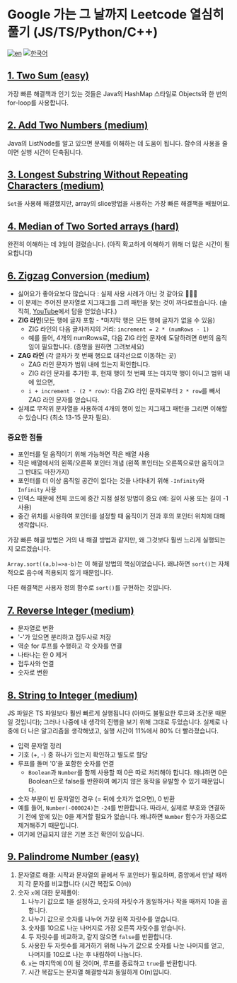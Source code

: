 # Google 가는 그 날까지 Leetcode 열심히 풀기 (JS/TS/Python/C++)

[![en](https://img.shields.io/badge/lang-EN-red.svg)](https://github.com/brandonwie/leetcode/blob/main/README.md)
[![한국어](https://img.shields.io/badge/lang-한국어-green.svg)](https://github.com/brandonwie/leetcode/blob/main/README.ko-kr.md)

## [1. Two Sum (easy)](https://github.com/brandonwie/leetcode/blob/main/001__two-sum.js)

가장 빠른 해결책과 인기 있는 것들은 Java의 HashMap 스타일로 Objects와 한 번의 for-loop를 사용합니다.

## [2. Add Two Numbers (medium)](https://github.com/brandonwie/leetcode/blob/main/002__add-two-numbers.js)

Java의 ListNode를 알고 있으면 문제를 이해하는 데 도움이 됩니다.
함수의 사용을 줄이면 실행 시간이 단축됩니다.

## [3. Longest Substring Without Repeating Characters (medium)](https://github.com/brandonwie/leetcode/blob/main/003__longest-substring.js)

`Set`을 사용해 해결했지만, array의 slice방법을 사용하는 가장 빠른 해결책을 배웠어요.

## [4. Median of Two Sorted arrays (hard)](https://github.com/brandonwie/leetcode/blob/main/004__median-of-two-sorted-arrays.js)

완전히 이해하는 데 3일이 걸렸습니다. (아직 확고하게 이해하기 위해 더 많은 시간이 필요합니다)

## [6. Zigzag Conversion (medium)](https://github.com/brandonwie/leetcode/blob/main/006__zigzag-conversion.ts)

- 싫어요가 좋아요보다 많습니다 : 실제 사용 사례가 아닌 것 같아요 🤷🏻‍♂️
- 이 문제는 주어진 문자열로 지그재그를 그려 패턴을 찾는 것이 까다로웠습니다. (솔직히, [YouTube](https://www.youtube.com/watch?v=Q2Tw6gcVEwc&t=456s&ab_channel=NeetCode)에서 답을 얻었습니다.)
- **ZIG 라인**(모든 행에 글자 포함 - \*마지막 행은 모든 행에 글자가 없을 수 있음)
  - ZIG 라인의 다음 글자까지의 거리: `increment = 2 * (numRows - 1)`
  - 예를 들어, 4개의 numRows로, 다음 ZIG 라인 문자에 도달하려면 6번의 움직임이 필요합니다. (증명을 원하면 그려보세요)
- **ZAG 라인** (각 글자가 첫 번째 행으로 대각선으로 이동하는 곳)
  - ZAG 라인 문자가 범위 내에 있는지 확인합니다.
  - ZIG 라인 문자를 추가한 후, 현재 행이 첫 번째 또는 마지막 행이 아니고 범위 내에 있으면,
  - `i + increment - (2 * row)`: 다음 ZIG 라인 문자로부터 `2 * row`를 빼서 ZAG 라인 문자를 얻습니다.
- 실제로 무작위 문자열을 사용하여 4개의 행이 있는 지그재그 패턴을 그리면 이해할 수 있습니다 (최소 13-15 문자 필요).

### 중요한 점들

- 포인터를 덜 움직이기 위해 가능하면 작은 배열 사용
- 작은 배열에서의 왼쪽/오른쪽 포인터 개념 (왼쪽 포인터는 오른쪽으로만 움직이고 그 반대도 마찬가지)
- 포인터를 더 이상 움직일 공간이 없다는 것을 나타내기 위해 `-Infinity`와 `Infinity` 사용
- 인덱스 때문에 전체 코드에 중간 지점 설정 방법이 중요 (예: 길이 사용 또는 길이 -1 사용)
- 중간 위치를 사용하여 포인터를 설정할 때 움직이기 전과 후의 포인터 위치에 대해 생각합니다.

가장 빠른 해결 방법은 거의 내 해결 방법과 같지만, 왜 그것보다 훨씬 느리게 실행되는지 모르겠습니다.

`Array.sort((a,b)=>a-b)`는 이 해결 방법의 핵심이었습니다. 왜냐하면 `sort()`는 자체적으로 음수에 적용되지 않기 때문입니다.

다른 해결책은 사용자 정의 함수로 `sort()`를 구현하는 것입니다.

## [7. Reverse Integer (medium)](https://github.com/brandonwie/leetcode/blob/main/007__reverse-integer.js)

- 문자열로 변환
- '-'가 있으면 분리하고 접두사로 저장
- 역순 for 루프를 수행하고 각 숫자를 연결
- 나타나는 한 0 제거
- 접두사와 연결
- 숫자로 변환

## [8. String to Integer (medium)](https://github.com/brandonwie/leetcode/blob/main/008__string-to-integer.js)

JS 파일은 TS 파일보다 훨씬 빠르게 실행됩니다 (아마도 불필요한 루프와 조건문 때문일 것입니다); 그러나 나중에 내 생각의 진행을 보기 위해 그대로 두었습니다. 실제로 나중에 더 나은 알고리즘을 생각해냈고, 실행 시간이 11%에서 80% 더 빨라졌습니다.

- 입력 문자열 정리
- 기호 (+, -) 중 하나가 있는지 확인하고 별도로 할당
- 루프를 돌며 '0'을 포함한 숫자를 연결
  - `Boolean`과 `Number`를 함께 사용할 때 0은 따로 처리해야 합니다. 왜냐하면 0은 Boolean으로 false를 반환하여 예기치 않은 동작을 유발할 수 있기 때문입니다.
- 숫자 부분이 빈 문자열인 경우 (= 뒤에 숫자가 없으면), 0 반환
- 예를 들어, `Number(-000024)`는 `-24`를 반환합니다. 따라서, 실제로 부호와 연결하기 전에 앞에 있는 0을 제거할 필요가 없습니다. 왜냐하면 `Number` 함수가 자동으로 제거해주기 때문입니다.
- 여기에 언급되지 않은 기본 조건 확인이 있습니다.

## [9. Palindrome Number (easy)](https://github.com/brandonwie/leetcode/blob/main/009__palindrome-number.js)

1. 문자열로 해결: 시작과 문자열의 끝에서 두 포인터가 필요하며, 중앙에서 만날 때까지 각 문자를 비교합니다 (시간 복잡도 O(n))
1. 숫자 `x`에 대한 문제풀이:
   1. 나누기 값으로 1을 설정하고, 숫자의 자릿수가 동일하거나 작을 때까지 10을 곱합니다.
   2. 나누기 값으로 숫자를 나누어 가장 왼쪽 자릿수를 얻습니다.
   3. 숫자를 10으로 나눈 나머지로 가장 오른쪽 자릿수를 얻습니다.
   4. 두 자릿수를 비교하고, 같지 않으면 `false`를 반환합니다.
   5. 사용한 두 자릿수를 제거하기 위해 나누기 값으로 숫자를 나눈 나머지를 얻고, 나머지를 10으로 나눈 후 내림하여 나눕니다.
   6. `x`는 마지막에 0이 될 것이며, 루프를 종료하고 `true`를 반환합니다.
   7. 시간 복잡도는 문자열 해결방식과 동일하게 O(n)입니다.
